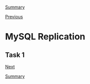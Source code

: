 [Summary](./index.md)

[Previous](./mysql_backup.md)

# MySQL Replication

## Task 1


[Next](./mysql_high_availability)

[Summary](./index.md)

